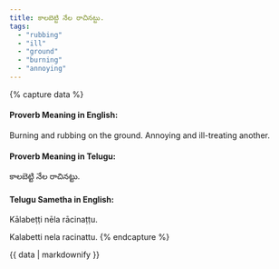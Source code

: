 ```yaml
---
title: కాలబెట్టి నేల రాచినట్టు.
tags:
  - "rubbing"
  - "ill"
  - "ground"
  - "burning"
  - "annoying"
---
```


{% capture data %}
#### Proverb Meaning in English:
Burning and rubbing on the ground.
Annoying and ill-treating another.

#### Proverb Meaning in Telugu:
కాలబెట్టి నేల రాచినట్టు.

#### Telugu Sametha in English:
Kālabeṭṭi nēla rācinaṭṭu.

Kalabetti nela racinattu.
{% endcapture %}

{{ data | markdownify }}

